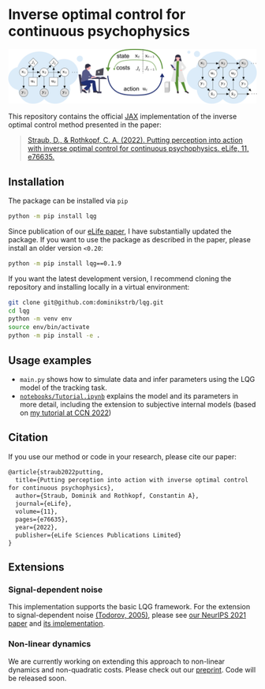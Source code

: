 # Inverse optimal control for continuous psychophysics

![Experimenter-actor-loop](docs/images/experimenter-actor-loop.png)

This repository contains the official [JAX](https://github.com/google/jax) implementation of the inverse optimal control method presented in the paper:

> [Straub, D., & Rothkopf, C. A. (2022). Putting perception into action with inverse optimal control for continuous psychophysics. eLife, 11, e76635.](https://elifesciences.org/articles/76635)

## Installation
The package can be installed via `pip`

```bash
python -m pip install lqg
```

Since publication of our [eLife paper](https://elifesciences.org/articles/76635), I have substantially updated the package. If you want to use the package as described in the paper, please install an older version `<0.20`:

```bash
python -m pip install lqg==0.1.9
```

If you want the latest development version, I recommend cloning the repository and installing locally in a virtual environment: 

```bash
git clone git@github.com:dominikstrb/lqg.git
cd lqg
python -m venv env
source env/bin/activate
python -m pip install -e .
```

## Usage examples
- `main.py` shows how to simulate data and infer parameters using the LQG model of the tracking task.
- [`notebooks/Tutorial.ipynb`](https://github.com/RothkopfLab/lqg/blob/main/notebooks/01-HowTo.ipynb) explains the model and its parameters in more detail, including the extension to subjective internal models (based on [my tutorial at CCN 2022](https://www.youtube.com/watch?v=3DbO9n6_mNE))

## Citation
If you use our method or code in your research, please cite our paper:

```
@article{straub2022putting,
  title={Putting perception into action with inverse optimal control for continuous psychophysics},
  author={Straub, Dominik and Rothkopf, Constantin A},
  journal={eLife},
  volume={11},
  pages={e76635},
  year={2022},
  publisher={eLife Sciences Publications Limited}
}
```

## Extensions
### Signal-dependent noise
This implementation supports the basic LQG framework. For the extension to signal-dependent noise [(Todorov, 2005)](https://direct.mit.edu/neco/article-abstract/17/5/1084/6949/Stochastic-Optimal-Control-and-Estimation-Methods), please see [our NeurIPS 2021 paper](https://proceedings.neurips.cc/paper/2021/hash/4e55139e019a58e0084f194f758ffdea-Abstract.html) and [its implementation](https://github.com/RothkopfLab/inverse-optimal-control).

### Non-linear dynamics
We are currently working on extending this approach to non-linear dynamics and non-quadratic costs. Please check out our [preprint](https://arxiv.org/abs/2303.16698). Code will be released soon.